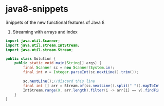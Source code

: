 # java8-snippets
Snippets of the new functional features of Java 8

1. Streaming with arrays and index

```java
import java.util.Scanner;
import java.util.stream.IntStream;
import java.util.stream.Stream;

public class Solution {
    public static void main(String[] args) {
        final Scanner sc = new Scanner(System.in);
        final int v = Integer.parseInt(sc.nextLine().trim());
    
        sc.nextLine();//discard this line
        final int [] arr = Stream.of(sc.nextLine().split(" ")).mapToInt (Integer::parseInt).toArray();
        IntStream.range(0, arr.length).filter(i -> arr[i] == v).findFirst().ifPresent(System.out::println);
    }
}
```
